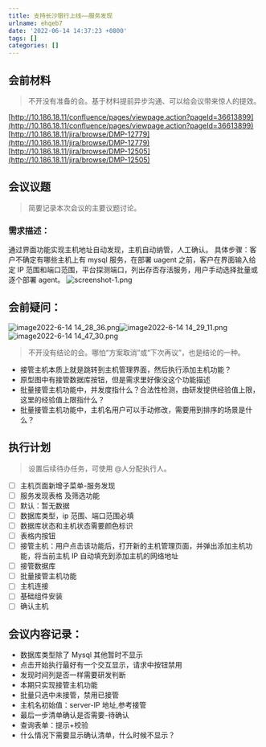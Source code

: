 ```yaml
---
title: 支持长沙银行上线——服务发现
urlname: ehqeb7
date: '2022-06-14 14:37:23 +0800'
tags: []
categories: []
---
```


## 会前材料

> 不开没有准备的会。基于材料提前异步沟通、可以给会议带来惊人的提效。

[http://10.186.18.11/confluence/pages/viewpage.action?pageId=36613899](http://10.186.18.11/confluence/pages/viewpage.action?pageId=36613899)
[http://10.186.18.11/jira/browse/DMP-12779](http://10.186.18.11/jira/browse/DMP-12779)
[http://10.186.18.11/jira/browse/DMP-12505](http://10.186.18.11/jira/browse/DMP-12505)

## 会议议题

> 简要记录本次会议的主要议题讨论。

### 需求描述：

通过界面功能实现主机地址自动发现，主机自动纳管，人工确认。
具体步骤：客户不确定有哪些主机上有 mysql 服务，在部署 uagent 之前，客户在界面输入给定 IP 范围和端口范围，平台探测端口，列出存否存活服务，用户手动选择批量或逐个部署 agent。
![screenshot-1.png](https://cdn.nlark.com/yuque/0/2022/png/115484/1655189158972-7e720883-8679-4db8-8d01-4aa85c043c3c.png#clientId=ubc619b61-241c-4&crop=0&crop=0&crop=1&crop=1&from=paste&height=356&id=u9052efd8&margin=%5Bobject%20Object%5D&name=screenshot-1.png&originHeight=587&originWidth=891&originalType=binary∶=1&rotation=0&showTitle=false&size=761598&status=done&style=none&taskId=u73c86e04-3c6a-401f-84c7-5cc554fc304&title=&width=539.9999687888424)

## 会前疑问：

![image2022-6-14 14_28_36.png](https://cdn.nlark.com/yuque/0/2022/png/115484/1655190283056-a987b64d-3383-4982-bbf2-b024648ee973.png#clientId=ubc619b61-241c-4&crop=0&crop=0&crop=1&crop=1&from=paste&height=149&id=u471ff051&margin=%5Bobject%20Object%5D&name=image2022-6-14%2014_28_36.png&originHeight=359&originWidth=735&originalType=binary∶=1&rotation=0&showTitle=false&size=38303&status=done&style=none&taskId=u672daf1d-dae0-4083-ab5f-177f939a665&title=&width=304.4545593261719)![image2022-6-14 14_29_11.png](https://cdn.nlark.com/yuque/0/2022/png/115484/1655190283062-b09231c9-85de-45f5-8e71-f8f8fdf44f4e.png#clientId=ubc619b61-241c-4&crop=0&crop=0&crop=1&crop=1&from=paste&height=138&id=u0e76fc80&margin=%5Bobject%20Object%5D&name=image2022-6-14%2014_29_11.png&originHeight=362&originWidth=686&originalType=binary∶=1&rotation=0&showTitle=false&size=46519&status=done&style=none&taskId=ufeb14c42-0c1c-415e-a187-3d4d7c5d811&title=&width=260.7548828125)![image2022-6-14 14_47_30.png](https://cdn.nlark.com/yuque/0/2022/png/115484/1655190283074-0659ec36-b56a-45da-9c98-afe4adbde7e8.png#clientId=ubc619b61-241c-4&crop=0&crop=0&crop=1&crop=1&from=paste&height=181&id=u76b7aa04&margin=%5Bobject%20Object%5D&name=image2022-6-14%2014_47_30.png&originHeight=607&originWidth=720&originalType=binary∶=1&rotation=0&showTitle=false&size=79230&status=done&style=none&taskId=u999ba706-515a-4e8b-8f4d-dd5ea598d93&title=&width=214.3636474609375)

> 不开没有结论的会。哪怕“方案取消”或“下次再议”，也是结论的一种。

- 接管主机本质上就是跳转到主机管理界面，然后执行添加主机功能？
- 原型图中有接管数据库按钮，但是需求里好像没这个功能描述
- 批量接管主机功能中，并发度指什么？合法性检测，由研发提供经验值上限，这里的经验值上限指什么？
- 批量接管主机功能中，主机名用户可以手动修改，需要用到排序的场景是什么？

## 执行计划

> 设置后续待办任务，可使用 @人分配执行人。

- [ ] 主机页面新增子菜单-服务发现
- [ ] 服务发现表格 及筛选功能
- [ ] 默认：暂无数据
- [ ] 数据库类型，ip 范围、端口范围必填
- [ ] 数据库状态和主机状态需要颜色标识
- [ ] 表格内按钮
- [ ] 接管主机：用户点击该功能后，打开新的主机管理页面，并弹出添加主机功能，将当前主机 IP 自动填充到添加主机的网络地址
- [ ] 接管数据库
- [ ] 批量接管主机功能
- [ ] 主机连接
- [ ] 基础组件安装
- [ ] 确认主机

## 会议内容记录：

- 数据库类型除了 Mysql 其他暂时不显示
- 点击开始执行最好有一个交互显示，请求中按钮禁用
- 发现时间列是否一样需要研发判断
- 本期只实现接管主机功能
- 批量只选中未接管，禁用已接管
- 主机名初始值：server-IP 地址,参考接管
- 最后一步清单确认是否需要-待确认
- 查询表单：提示+校验
- 什么情况下需要显示确认清单，什么时候不显示？
